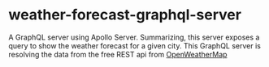 # weather-forecast-graphql-server
A GraphQL server using Apollo Server.
Summarizing, this server exposes a query to show the weather forecast for a given city. This GraphQL server is resolving the data from the free REST api from [OpenWeatherMap](https://openweathermap.org/)
